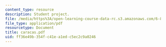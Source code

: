 ```yaml
---
content_type: resource
description: Student project.
file: /media/https%3A/open-learning-course-data-rc.s3.amazonaws.com/6-895-theory-of-parallel-systems-sma-5509-fall-2003/ff36e49b354fc41ea1edc5ec2c9a0246_caracas.pdf
file_type: application/pdf
resourcetype: Document
title: caracas.pdf
uid: ff36e49b-354f-c41e-a1ed-c5ec2c9a0246
---
```

